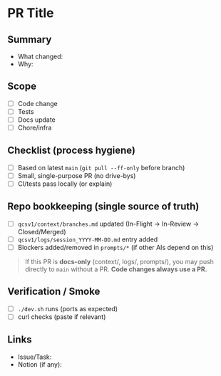 # PR Title
<!-- e.g. feat(api): normalize money to cents at request boundary -->

## Summary
- What changed:
- Why:

## Scope
- [ ] Code change
- [ ] Tests
- [ ] Docs update
- [ ] Chore/infra

## Checklist (process hygiene)
- [ ] Based on latest `main` (`git pull --ff-only` before branch)
- [ ] Small, single-purpose PR (no drive-bys)
- [ ] CI/tests pass locally (or explain)

## Repo bookkeeping (single source of truth)
- [ ] `qcsv1/context/branches.md` updated (In-Flight → In-Review → Closed/Merged)
- [ ] `qcsv1/logs/session_YYYY-MM-DD.md` entry added
- [ ] Blockers added/removed in `prompts/*` (if other AIs depend on this)

> If this PR is **docs-only** (context/, logs/, prompts/), you may push directly to `main` without a PR. **Code changes always use a PR.**

## Verification / Smoke
- [ ] `./dev.sh` runs (ports as expected)
- [ ] curl checks (paste if relevant)

## Links
- Issue/Task:
- Notion (if any):
